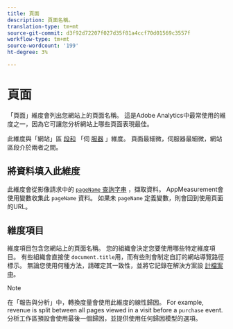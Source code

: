```yaml
---
title: 頁面
description: 頁面名稱。
translation-type: tm+mt
source-git-commit: d3f92d72207f027d35f81a4ccf70d01569c3557f
workflow-type: tm+mt
source-wordcount: '199'
ht-degree: 3%

---
```



# 頁面

「頁面」維度會列出您網站上的頁面名稱。 這是Adobe Analytics中最常使用的維度之一，因為它可讓您分析網站上哪些頁面表現最佳。

此維度與「網站」區 [段和](site-section.md) 「伺 [服器](server.md) 」維度。 頁面最細微，伺服器最細微，網站區段介於兩者之間。

## 將資料填入此維度

此維度會從影像請求中的 [`pageName` 查詢字串](/help/implement/validate/query-parameters.md) ，擷取資料。 AppMeasurement會使用變數收集此 `pageName` 資料。 如果未 `pageName` 定義變數，則會回到使用頁面的URL。

## 維度項目

維度項目包含您網站上的頁面名稱。 您的組織會決定您要使用哪些特定維度項目。 有些組織會直接使 `document.title`用，而有些則會制定自訂的網站導覽路徑標示。 無論您使用何種方法，請確定其一致性，並將它記錄在解決方案設 [計檔案中](/help/implement/prepare/solution-design.md)。

>[!NOTE]
>
>在「報告與分析」中，轉換度量會使用此維度的線性歸因。 For example, revenue is split between all pages viewed in a visit before a `purchase` event. 分析工作區預設會使用最後一個歸因，並提供使用任何歸因模型的選項。
